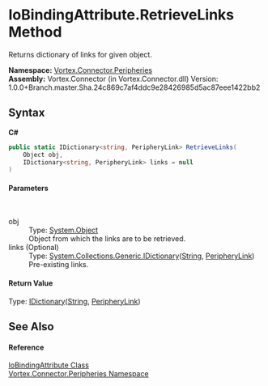# IoBindingAttribute.RetrieveLinks Method 
 

Returns dictionary of links for given object.

**Namespace:**&nbsp;<a href="N_Vortex_Connector_Peripheries.md">Vortex.Connector.Peripheries</a><br />**Assembly:**&nbsp;Vortex.Connector (in Vortex.Connector.dll) Version: 1.0.0+Branch.master.Sha.24c869c7af4ddc9e28426985d5ac87eee1422bb2

## Syntax

**C#**<br />
``` C#
public static IDictionary<string, PeripheryLink> RetrieveLinks(
	Object obj,
	IDictionary<string, PeripheryLink> links = null
)
```


#### Parameters
&nbsp;<dl><dt>obj</dt><dd>Type: <a href="https://docs.microsoft.com/dotnet/api/system.object" target="_blank">System.Object</a><br />Object from which the links are to be retrieved.</dd><dt>links (Optional)</dt><dd>Type: <a href="https://docs.microsoft.com/dotnet/api/system.collections.generic.idictionary-2" target="_blank">System.Collections.Generic.IDictionary</a>(<a href="https://docs.microsoft.com/dotnet/api/system.string" target="_blank">String</a>, <a href="T_Vortex_Connector_Peripheries_PeripheryLink.md">PeripheryLink</a>)<br />Pre-existing links.</dd></dl>

#### Return Value
Type: <a href="https://docs.microsoft.com/dotnet/api/system.collections.generic.idictionary-2" target="_blank">IDictionary</a>(<a href="https://docs.microsoft.com/dotnet/api/system.string" target="_blank">String</a>, <a href="T_Vortex_Connector_Peripheries_PeripheryLink.md">PeripheryLink</a>)<br />

## See Also


#### Reference
<a href="T_Vortex_Connector_Peripheries_IoBindingAttribute.md">IoBindingAttribute Class</a><br /><a href="N_Vortex_Connector_Peripheries.md">Vortex.Connector.Peripheries Namespace</a><br />